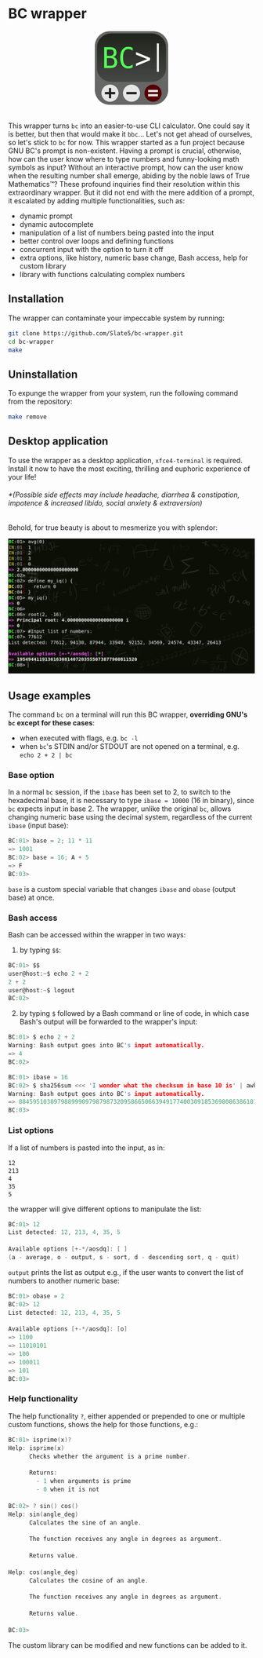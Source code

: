 # BC wrapper

<div align="center">
<img src="https://github.com/Slate5/bc-wrapper/blob/main/etc/bc_wrapper.svg" width="150" height="150" alt="BC_icon">
</div>

\
This wrapper turns `bc` into an easier-to-use CLI calculator. One could say it is better, but then that would make it `bbc`... Let's not get ahead of ourselves, so let's stick to `bc` for now.
This wrapper started as a fun project because GNU BC's prompt is non-existent. Having a prompt is crucial, otherwise, how can the user know where to type numbers and funny-looking math symbols as input? Without an interactive prompt, how can the user know when the resulting number shall emerge, abiding by the noble laws of True Mathematics™? These profound inquiries find their resolution within this extraordinary wrapper. But it did not end with the mere addition of a prompt, it escalated by adding multiple functionalities, such as:

- dynamic prompt
- dynamic autocomplete
- manipulation of a list of numbers being pasted into the input
- better control over loops and defining functions
- concurrent input with the option to turn it off
- extra options, like history, numeric base change, Bash access, help for custom library
- library with functions calculating complex numbers


## Installation

The wrapper can contaminate your impeccable system by running:

```bash
git clone https://github.com/Slate5/bc-wrapper.git
cd bc-wrapper
make
```


## Uninstallation

To expunge the wrapper from your system, run the following command from the repository:

```bash
make remove
```


## Desktop application

To use the wrapper as a desktop application, `xfce4-terminal` is required. Install it now to have the most exciting, thrilling and euphoric experience of your life!
###### *(Possible side effects may include headache, diarrhea & constipation, impotence & increased libido, social anxiety & extraversion)

Behold, for true beauty is about to mesmerize you with splendor:

![DesktopApplication](assets/bc_screenshot.png)


## Usage examples

The command `bc` on a terminal will run this BC wrapper, **overriding GNU's `bc` except for these cases**:

- when executed with flags, e.g. `bc -l`
- when `bc`'s STDIN and/or STDOUT are not opened on a terminal, e.g. `echo 2 + 2 | bc`


### Base option
In a normal `bc` session, if the `ibase` has been set to 2, to switch to the hexadecimal base, it is necessary to type `ibase = 10000` (16 in binary), since `bc` expects input in base 2. The wrapper, unlike the original `bc`, allows changing numeric base using the decimal system, regardless of the current `ibase` (input base):

```c
BC:01> base = 2; 11 * 11
=> 1001
BC:02> base = 16; A + 5
=> F
BC:03>
```

`base` is a custom special variable that changes `ibase` and `obase` (output base) at once.


### Bash access
Bash can be accessed within the wrapper in two ways:

1. by typing `$$`:

```c
BC:01> $$
user@host:~$ echo 2 + 2
2 + 2
user@host:~$ logout
BC:02>
```

2. by typing `$` followed by a Bash command or line of code, in which case Bash's output will be forwarded to the wrapper's input:

```c
BC:01> $ echo 2 + 2
Warning: Bash output goes into BC's input automatically.
=> 4
BC:02>
```

```c
BC:01> ibase = 16
BC:02> $ sha256sum <<< 'I wonder what the checksum in base 10 is' | awk '{ print toupper($1) }'
Warning: Bash output goes into BC's input automatically.
=> 88459510309798899909798798732095866506639491774003091853698086386101035626053
BC:03>
```


### List options
If a list of numbers is pasted into the input, as in:

```
12
213
4
35
5
```

the wrapper will give different options to manipulate the list:

```c
BC:01> 12
List detected: 12, 213, 4, 35, 5

Available options [+-*/aosdq]: [ ]
(a - average, o - output, s - sort, d - descending sort, q - quit)
```

`output` prints the list as output e.g., if the user wants to convert the list of numbers to another numeric base:

```c
BC:01> obase = 2
BC:02> 12
List detected: 12, 213, 4, 35, 5

Available options [+-*/aosdq]: [o]
=> 1100
=> 11010101
=> 100
=> 100011
=> 101
BC:03>
```


### Help functionality
The help functionality `?`, either appended or prepended to one or multiple custom functions, shows the help for those functions, e.g.:

```c
BC:01> isprime(x)?
Help: isprime(x)
      Checks whether the argument is a prime number.

      Returns:
        - 1 when arguments is prime
        - 0 when it is not

BC:02> ? sin() cos()
Help: sin(angle_deg)
      Calculates the sine of an angle.

      The function receives any angle in degrees as argument.

      Returns value.

Help: cos(angle_deg)
      Calculates the cosine of an angle.

      The function receives any angle in degrees as argument.

      Returns value.

BC:03>
```

The custom library can be modified and new functions can be added to it.

